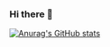 ### Hi there 👋
[![Anurag's GitHub stats](https://github-readme-stats.vercel.app/api?username=matheusjesse)](https://github.com/anuraghazra/github-readme-stats)

<!--
**matheusjesse/matheusjesse** is a ✨ _special_ ✨ repository because its `README.md` (this file) appears on your GitHub profile.
Here are some ideas to get you started:

- 🔭 I’m currently working on ...
- 🌱 I’m currently learning ...
- 👯 I’m looking to collaborate on ...
- 🤔 I’m looking for help with ...
- 💬 Ask me about ...
- 📫 How to reach me: ...
- 😄 Pronouns: ...
- ⚡ Fun fact: ...
-->
